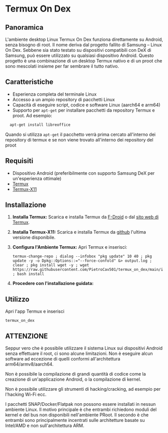 # Termux On Dex

## Panoramica

L'ambiente desktop Linux Termux On Dex funziona direttamente su Android, senza bisogno di root. Il nome deriva dal progetto fallito di Samsung – Linux On Dex. Sebbene sia stato testato su dispositivi compatibili con DeX di Samsung, può essere utilizzato su qualsiasi dispositivo Android. Questo progetto è una combinazione di un desktop Termux nativo e di un proot che sono mescolati insieme per far sembrare il tutto nativo.

## Caratteristiche

- Esperienza completa del terminale Linux
- Accesso a un ampio repository di pacchetti Linux
- Capacità di eseguire script, codice e software Linux (aarch64 e arm64)
- Supporto per `apt-get` per installare pacchetti da repository Termux e proot.
  Ad esempio:
 ```sh
   apt-get install libreoffice
```
  Quando si utilizza `apt-get` il pacchetto verrà prima cercato all'interno dei repository di termux e se non viene trovato all'interno dei repository del proot

## Requisiti

- Dispositivo Android (preferibilmente con supporto Samsung DeX per un'esperienza ottimale)
- [Termux](https://termux.com)
- [Termux-X11](https://github.com/termux/termux-x11)

## Installazione

1. **Installa Termux:**
   Scarica e installa Termux da [F-Droid](https://f-droid.org/en/packages/com.termux/) o dal [sito web di Termux](https://termux.com).

2. **Installa Termux-X11:**
   Scarica e installa Termux da [github](https://github.com/termux/termux-x11) l'ultima versione disponibile.

3. **Configura l'Ambiente Termux:**
   Apri Termux e inserisci:
   ```
   termux-change-repo ; dialog --infobox "pkg update" 10 40 ; pkg update -y -o Dpkg::Options::="--force-confold" &> output.log ; clear ; pkg install wget -y ; wget https://raw.githubusercontent.com/PietroCav501/termux_on_dex/main/install ; bash install 
    ```

4. **Procedere con l'installazione guidata:**
    
## Utilizzo
Apri l'app Termux e inserisci 
```
termux_on_dex 
```

## ATTENZIONE
Seppur vero che è possibile utilizzare il sistema Linux sui dispositivi Android senza effettuare il root, ci sono alcune limitazioni. 
Non è eseguire alcun software ad eccezione di quelli conformi all'architettura arm64/armv8/aarch64. 

Non è possibile la compilazione di grandi quantità di codice come la creazione di un'applicazione Android, o la compilazione di kernel.

Non è possibile utilizzare gli strumenti di hacking/cracking, ad esempio per l'hacking Wi-Fi ecc.

I pacchetti SNAP/Docker/Flatpak non possono essere installati in nessun ambiente Linux. Il motivo principale è che entrambi richiedono moduli del kernel e del bus non disponibili nell'ambiente PRoot. Il secondo è che entrambi sono principalmente incentrati sulle architetture basate su Intel/AMD e non sull'architettura ARM.
